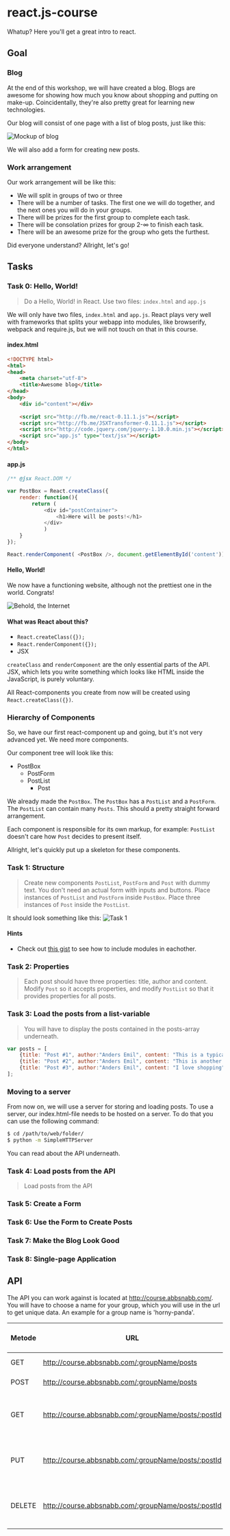 # react.js-course

Whatup? Here you'll get a great intro to react.

## Goal

### Blog
At the end of this workshop, we will have created a blog. Blogs are awesome for showing how much you know about shopping and putting on make-up. Coincidentally,  they're also pretty great for learning new technologies.

Our blog will consist of one page with a list of blog posts, just like this:

![Mockup of blog](https://dl.dropboxusercontent.com/u/488107/react/blog-mockup.png)

We will also add a form for creating new posts.

### Work arrangement

Our work arrangement will be like this:

* We will split in groups of two or three
* There will be a number of tasks. The first one we will do together, and the next ones you will do in your groups.
* There will be prizes for the first group to complete each task.
* There will be consolation prizes for group 2-∞ to finish each task.
* There will be an awesome prize for the group who gets the furthest.

Did everyone understand? Allright, let's go!

## Tasks

### Task 0: Hello, World!

> Do a Hello, World! in React. Use two files: `index.html` and `app.js`

We will only have two files, `index.html` and `app.js`. React plays very well with frameworks that splits your webapp into modules, like browserify, webpack and require.js, but we will not touch on that in this course.

#### index.html

```html
<!DOCTYPE html>
<html>
<head>
    <meta charset="utf-8">
    <title>Awesome blog</title>
</head>
<body>
    <div id="content"></div>
    
    <script src="http://fb.me/react-0.11.1.js"></script>
    <script src="http://fb.me/JSXTransformer-0.11.1.js"></script>
    <script src="http://code.jquery.com/jquery-1.10.0.min.js"></script>
    <script src="app.js" type="text/jsx"></script>
</body>
</html>
```

#### app.js

```js
/** @jsx React.DOM */

var PostBox = React.createClass({
    render: function(){
        return (
            <div id="postContainer">
                <h1>Here will be posts!</h1>
            </div>
            )
    }
});

React.renderComponent( <PostBox />, document.getElementById('content'));
``` 

#### Hello, World!

We now have a functioning website, although not the prettiest one in the world. Congrats!

![Behold, the Internet](https://dl.dropboxusercontent.com/u/488107/react/helloworld.png)

#### What was React about this?

* `React.createClass({});`
* `React.renderComponent({});`
* JSX

`createClass` and `renderComponent` are the only essential parts of the API. JSX, which lets you write something which looks like HTML inside the JavaScript, is purely voluntary.

All React-components you create from now will be created using `React.createClass({})`.

### Hierarchy of Components

So, we have our first react-component up and going, but it's not very advanced yet. We need more components.

Our component tree will look like this:

* PostBox
   * PostForm
   * PostList
      * Post
      
We already made the `PostBox`. The `PostBox` has a `PostList` and a `PostForm`. The `PostList` can contain many `Posts`. This should a pretty straight forward arrangement. 

Each component is responsible for its own markup, for example: `PostList` doesn't care how `Post` decides to present itself. 

Allright, let's quickly put up a skeleton for these components.

### Task 1: Structure

> Create new components `PostList`, `PostForm` and `Post` with dummy text. You don't need an actual form with inputs and buttons. Place instances of `PostList` and `PostForm` inside `PostBox`. Place three instances of `Post` inside the `PostList`.

It should look something like this:
![Task 1](https://dl.dropboxusercontent.com/u/488107/react/task1.png)

#### Hints

* Check out [this gist](https://gist.github.com/andersem/7a5b1f07ce29e7f1b456) to see how to include modules in eachother.


### Task 2: Properties

> Each post should have three properties: title, author and content. Modify `Post` so it accepts properties, and modify `PostList` so that it provides properties for all posts.


### Task 3: Load the posts from a list-variable

> You will have to display the posts contained in the posts-array underneath.

```js
var posts = [
    {title: "Post #1", author:"Anders Emil", content: "This is a typical post"},
    {title: "Post #2", author:"Anders Emil", content: "This is another typical post"},
    {title: "Post #3", author:"Anders Emil", content: "I love shopping"}
];
```

### Moving to a server

From now on, we will use a server for storing and loading posts. To use a server, our index.html-file needs to be hosted on a server. To do that you can use the following command: 

```bash
$ cd /path/to/web/folder/
$ python -m SimpleHTTPServer
```

You can read about the API underneath.


### Task 4: Load posts from the API 

> Load posts from the API

### Task 5: Create a Form


### Task 6: Use the Form to Create Posts


### Task 7: Make the Blog Look Good


### Task 8: Single-page Application



## API

The API you can work against is located at http://course.abbsnabb.com/. 
You will have to choose a name for your group, which you will use in the url to get unique data. An example for a group name is 'horny-panda'.


|Metode| URL                                                    | What does it do?                          | Content-Type     |
|------| -------------------------------------------------------|-------------------------------------------| -----------------|
|GET   | http://course.abbsnabb.com/:groupName/posts            | Lists all posts                           | application/json |
|POST  | http://course.abbsnabb.com/:groupName/posts            | Creates a post.                           | application/json |
|GET   | http://course.abbsnabb.com/:groupName/posts/:postId    | Fetches the post with the given postId    | application/json |
|PUT   | http://course.abbsnabb.com/:groupName/posts/:postId    | Updates the post with the given postId    | application/json |
|DELETE| http://course.abbsnabb.com/:groupName/posts/:postId    | Deletes the post with the given postId    | application/json |